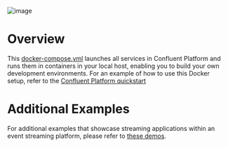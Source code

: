 ![image](../confluentinc/examples/images/confluent-logo-300-2.png)

# Overview

This [docker-compose.yml](docker-compose.yml) launches all services in Confluent Platform and runs them in containers in your local host, enabling you to build your own development environments.
For an example of how to use this Docker setup, refer to the [Confluent Platform quickstart](https://docs.confluent.io/current/quickstart/index.html)

# Additional Examples

For additional examples that showcase streaming applications within an event streaming platform, please refer to [these demos](https://github.com/confluentinc/examples).
